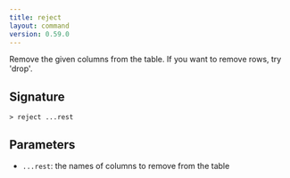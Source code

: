 ```yaml
---
title: reject
layout: command
version: 0.59.0
---
```


Remove the given columns from the table. If you want to remove rows, try 'drop'.

## Signature

```> reject ...rest```

## Parameters

 -  `...rest`: the names of columns to remove from the table

